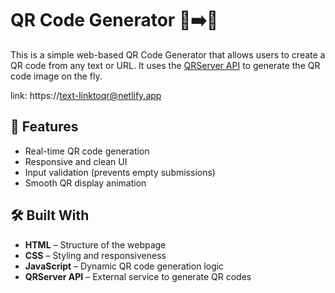 # QR Code Generator 🧾➡️📱

This is a simple web-based QR Code Generator that allows users to create a QR code from any text or URL. It uses the [QRServer API](https://goqr.me/api/) to generate the QR code image on the fly.

link: https://text-linktoqr@netlify.app

## 🚀 Features

- Real-time QR code generation
- Responsive and clean UI
- Input validation (prevents empty submissions)
- Smooth QR display animation

## 🛠️ Built With

- **HTML** – Structure of the webpage
- **CSS** – Styling and responsiveness
- **JavaScript** – Dynamic QR code generation logic
- **QRServer API** – External service to generate QR codes

